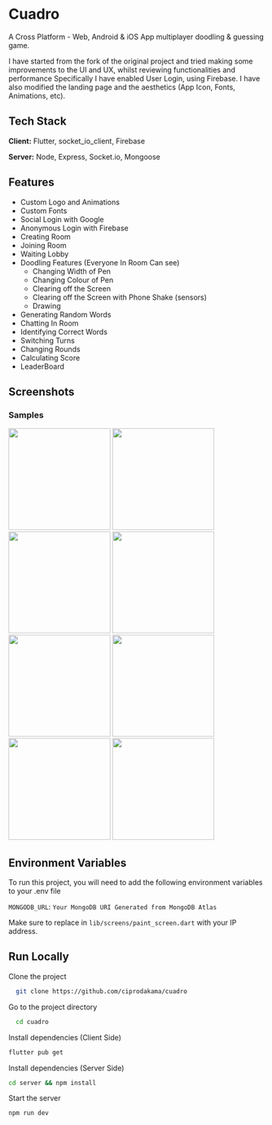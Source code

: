 
# Cuadro

A Cross Platform - Web, Android & iOS App multiplayer doodling & guessing game.

I have started from the fork of the original project and tried making some improvements to the UI and UX, whilst reviewing functionalities and performance
Specifically I have enabled User Login, using Firebase. I have also modified the landing page and the aesthetics (App Icon, Fonts, Animations, etc).


## Tech Stack

**Client:** Flutter, socket_io_client, Firebase

**Server:** Node, Express, Socket.io, Mongoose

  
## Features
- Custom Logo and Animations
- Custom Fonts
- Social Login with Google
- Anonymous Login with Firebase
- Creating Room
- Joining Room
- Waiting Lobby
- Doodling Features (Everyone In Room Can see)
    - Changing Width of Pen
    - Changing Colour of Pen
    - Clearing off the Screen
    - Clearing off the Screen with Phone Shake (sensors)
    - Drawing
- Generating Random Words
- Chatting In Room
- Identifying Correct Words
- Switching Turns
- Changing Rounds
- Calculating Score
- LeaderBoard


  
## Screenshots

### Samples
<img src="https://github.com/ciprodakama/cuadro/tree/master/screenshots/samples/LoginPage.png" width="200" />
<img src="https://github.com/ciprodakama/cuadro/tree/master/screenshots/samples/MainScreen.png" width="200" />
<img src="https://github.com/ciprodakama/cuadro/tree/master/screenshots/samples/CreateRoomScreen.png" width="200" />
<img src="https://github.com/ciprodakama/cuadro/tree/master/screenshots/samples/JoinRoomScreen.png" width="200" />
<img src="https://github.com/ciprodakama/cuadro/tree/master/screenshots/samples/WaitingLobbyScreen.png" width="200" />
<img src="https://github.com/ciprodakama/cuadro/tree/master/screenshots/samples/DrawerTurn.png" width="200" />
<img src="https://github.com/ciprodakama/cuadro/tree/master/screenshots/samples/RoundComplete.png" width="200" />
<img src="https://github.com/ciprodakama/cuadro/tree/master/screenshots/samples/ScoreBoard.png" width="200" />

  
## Environment Variables

To run this project, you will need to add the following environment variables to your .env file

`MONGODB_URL`: `Your MongoDB URI Generated from MongoDB Atlas`

Make sure to replace <yourip> in `lib/screens/paint_screen.dart` with your IP address.

  
## Run Locally

Clone the project

```bash
  git clone https://github.com/ciprodakama/cuadro
```

Go to the project directory

```bash
  cd cuadro
```

Install dependencies (Client Side)
```bash
flutter pub get
```

Install dependencies (Server Side)

```bash
cd server && npm install
```

Start the server

```bash
npm run dev
```

  
